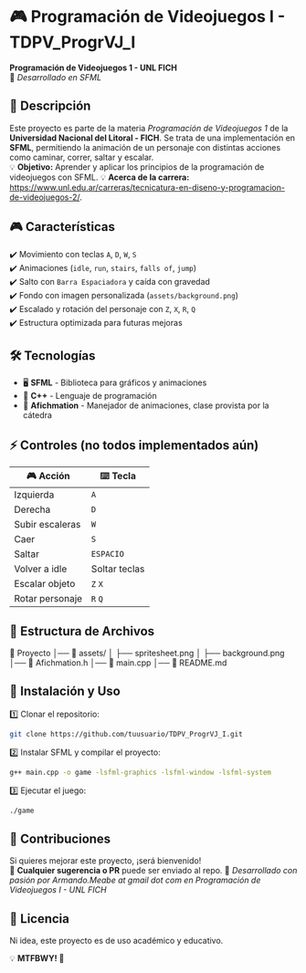 
# 🎮 Programación de Videojuegos I - TDPV_ProgrVJ_I

**Programación de Videojuegos 1 - UNL FICH**  
🚀 *Desarrollado en SFML*  

## 📌 Descripción

Este proyecto es parte de la materia *Programación de Videojuegos 1* de la **Universidad Nacional del Litoral - FICH**. Se trata de una implementación en **SFML**, permitiendo la animación de un personaje con distintas acciones como caminar, correr, saltar y escalar.  
💡 **Objetivo:** Aprender y aplicar los principios de la programación de videojuegos con SFML.
💡 **Acerca de la carrera:** https://www.unl.edu.ar/carreras/tecnicatura-en-diseno-y-programacion-de-videojuegos-2/.

## 🎮 Características

✔️ Movimiento con teclas `A`, `D`, `W`, `S`  
✔️ Animaciones (`idle`, `run`, `stairs`, `falls of`, `jump`)  
✔️ Salto con `Barra Espaciadora` y caída con gravedad  
✔️ Fondo con imagen personalizada (`assets/background.png`)  
✔️ Escalado y rotación del personaje con `Z`, `X`, `R`, `Q`  
✔️ Estructura optimizada para futuras mejoras  

## 🛠️ Tecnologías

- 🖥️ **SFML** - Biblioteca para gráficos y animaciones  
- 🔗 **C++** - Lenguaje de programación  
- 🎨 **Afichmation** - Manejador de animaciones, clase provista por la cátedra 

## ⚡ Controles (no todos implementados aún)

| 🎮 Acción          | ⌨️ Tecla |
|-------------------|----------|
| Izquierda        | `A`      |
| Derecha          | `D`      |
| Subir escaleras  | `W`      |
| Caer             | `S`      |
| Saltar           | `ESPACIO` |
| Volver a idle    | Soltar teclas |
| Escalar objeto   | `Z` `X`  |
| Rotar personaje  | `R` `Q`  |


## 📂 Estructura de Archivos

📁 Proyecto
│── 🎨 assets/
│     ├── spritesheet.png
│     ├── background.png
│── 📜 Afichmation.h
│── 📜 main.cpp
│── 📜 README.md


## 📝 Instalación y Uso

1️⃣ Clonar el repositorio:  
```sh
git clone https://github.com/tuusuario/TDPV_ProgrVJ_I.git
```

2️⃣ Instalar SFML y compilar el proyecto:  
```sh
g++ main.cpp -o game -lsfml-graphics -lsfml-window -lsfml-system
```

3️⃣ Ejecutar el juego:  
```sh
./game
```

## 🤝 Contribuciones
Si quieres mejorar este proyecto, ¡será bienvenido!  
📌 **Cualquier sugerencia o PR** puede ser enviado al repo.
📢 *Desarrollado con pasión por Armando.Meabe at gmail dot com en Programación de Videojuegos I - UNL FICH*

## 📜 Licencia
Ni idea, este proyecto es de uso académico y educativo.  

💡 **MTFBWY! 🚀**
